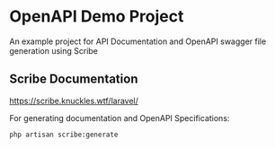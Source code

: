 # OpenAPI Demo Project

An example project for API Documentation and OpenAPI swagger file generation using Scribe

## Scribe Documentation

https://scribe.knuckles.wtf/laravel/

For generating documentation and OpenAPI Specifications:

```bash
php artisan scribe:generate
```
